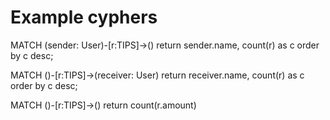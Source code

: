 

# Example cyphers
MATCH (sender: User)-[r:TIPS]->() return sender.name, count(r) as c order by c desc;

MATCH ()-[r:TIPS]->(receiver: User) return receiver.name, count(r) as c order by c desc;

MATCH ()-[r:TIPS]->() return count(r.amount)
